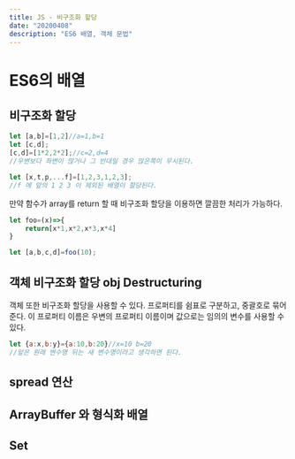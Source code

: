 ```yaml
---
title: JS - 비구조화 할당
date: "20200408"
description: "ES6 배열, 객체 문법"
---
```


# ES6의 배열

## 비구조화 할당

```JavaScript
let [a,b]=[1,2]//a=1,b=1
let [c,d];
[c,d]=[1*2,2*2];//c=2,d=4
//우변보다 좌변이 많거나 그 반대일 경우 많은쪽이 무시된다. 

let [x,t,p,...f]=[1,2,3,1,2,3];
//f 에 앞의 1 2 3 이 제외된 배열이 할당된다.
```
만약 함수가 array를 return 할 때 비구조화 할당을 이용하면 깔끔한 처리가 가능하다. 

```javaScript
let foo=(x)=>{
    return[x*1,x*2,x*3,x*4]
}

let [a,b,c,d]=foo(10);
```
## 객체 비구조화 할당 obj Destructuring

객체 또한 비구조화 할당을 사용할 수 있다. 프로퍼티를 쉼표로 구분하고, 중괄호로 묶어준다. 이 프로퍼티 이름은 우변의 프로퍼티 이름이며 값으로는 임의의 변수를 사용할 수 있다. 

```javascript
let {a:x,b:y}={a:10,b:20}//x=10 b=20
//앞은 원래 변수명 뒤는 새 변수명이라고 생각하면 된다.
```


## spread 연산 

## ArrayBuffer 와 형식화 배열

## Set

